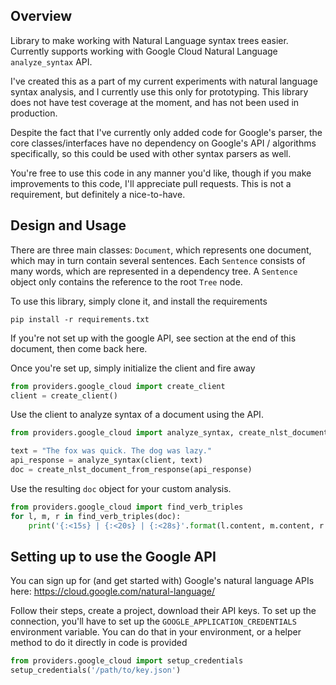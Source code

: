 ## Overview
Library to make working with Natural Language syntax trees easier. Currently supports working with Google Cloud Natural Language `analyze_syntax` API.

I've created this as a part of my current experiments with natural language syntax analysis, and I currently use this only for prototyping. This library does not have test coverage at the moment, and has not been used in production.

Despite the fact that I've currently only added code for Google's parser, the core classes/interfaces have no dependency on Google's API / algorithms specifically, so this could be used with other syntax parsers as well.

You're free to use this code in any manner you'd like, though if you make improvements to this code, I'll appreciate pull requests. This is not a requirement, but definitely a nice-to-have.


## Design and Usage
There are three main classes: `Document`, which represents one document, which may in turn contain several sentences. Each `Sentence` consists of many words, which are represented in a dependency tree. A `Sentence` object only contains the reference to the root `Tree` node.

To use this library, simply clone it, and install the requirements
```
pip install -r requirements.txt
```

If you're not set up with the google API, see section at the end of this document, then come back here.

Once you're set up, simply initialize the client and fire away

```python
from providers.google_cloud import create_client
client = create_client()
```

Use the client to analyze syntax of a document using the API.
```python
from providers.google_cloud import analyze_syntax, create_nlst_document_from_response

text = "The fox was quick. The dog was lazy."
api_response = analyze_syntax(client, text)
doc = create_nlst_document_from_response(api_response)
```

Use the resulting `doc` object for your custom analysis.
```python
from providers.google_cloud import find_verb_triples
for l, m, r in find_verb_triples(doc):
    print('{:<15s} | {:<20s} | {:<28s}'.format(l.content, m.content, r.content))
```

## Setting up to use the Google API
You can sign up for (and get started with) Google's natural language APIs here: https://cloud.google.com/natural-language/

Follow their steps, create a project, download their API keys. To set up the connection, you'll have to set up the `GOOGLE_APPLICATION_CREDENTIALS` environment variable. You can do that in your environment, or a helper method to do it directly in code is provided

```python
from providers.google_cloud import setup_credentials
setup_credentials('/path/to/key.json')
```

